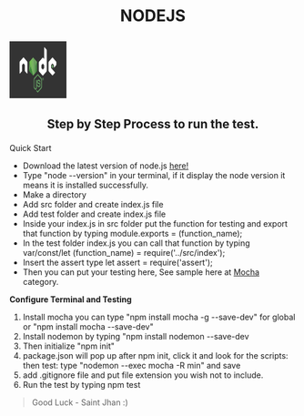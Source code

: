 
# <p style="text-align: center;">NODEJS
 <img src="nodejs.png" width="100" height="100">
</p>

## <p style="text-align: center;">Step by Step Process to run the test.</p>

Quick Start

* Download the latest version of node.js [here!](https://www.nodejs.org)
* Type "node --version" in your terminal, if it display the node version it means it is installed successfully.
* Make a directory
* Add src folder and create index.js file
* Add test folder and create index.js file
* Inside your index.js in src folder put the function for testing and export that function by typing module.exports = (function_name);
* In the test folder index.js you can call that function by typing var/const/let (function_name) = require('../src/index');
* Insert the assert type let assert = require('assert');
* Then you can put your testing here, See sample here at [Mocha](https://www.davidbaumgold.com/tutorials/automated-tests-node/) category.

**Configure Terminal and Testing**

1. Install mocha you can type "npm install mocha -g --save-dev" for global or "npm install mocha --save-dev"
2. Install nodemon by typing "npm install nodemon --save-dev
3. Then initialize "npm init"
4. package.json will pop up after npm init, click it and look for the scripts: then test: type "nodemon --exec mocha -R min" and save
5. add .gitignore file and put file extension you wish not to include.
6. Run the test by typing npm test

> Good Luck - Saint Jhan :)
